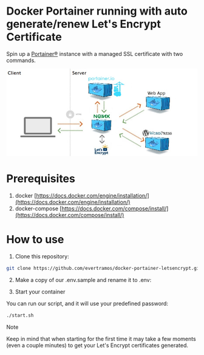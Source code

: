 # Docker Portainer running with auto generate/renew Let's Encrypt Certificate

Spin up a [Portainer&reg;](https://portainer.io) instance with a managed SSL certificate with two commands.

![Portainer Enviornment](https://github.com/evertramos/images/blob/master/portainer.jpg)

# Prerequisites

1. docker [https://docs.docker.com/engine/installation/](https://docs.docker.com/engine/installation/)
2. docker-compose [https://docs.docker.com/compose/install/](https://docs.docker.com/compose/install/)

# How to use

1. Clone this repository:

```sh
git clone https://github.com/evertramos/docker-portainer-letsencrypt.git
```

2. Make a copy of our .env.sample and rename it to .env:

3. Start your container

You can run our script, and it will use your predefined password:

```sh
./start.sh
```

> [!NOTE]
> Keep in mind that when starting for the first time it may take a few moments (even a couple minutes) to get your Let's Encrypt certificates generated.
